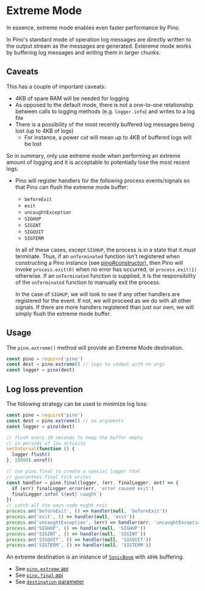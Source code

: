 # Extreme Mode

In essence, extreme mode enables even faster performance by Pino.

In Pino's standard mode of operation log messages are directly written to the
output stream as the messages are generated. Extereme mode works by buffering
log messages and writing them in larger chunks.

## Caveats

This has a couple of important caveats:

* 4KB of spare RAM will be needed for logging
* As opposed to the default mode, there is not a one-to-one relationship between
  calls to logging methods (e.g. `logger.info`) and writes to a log file
* There is a possibility of the most recently buffered log messages being lost
  (up to 4KB of logs)
  * For instance, a power cut will mean up to 4KB of buffered logs will be lost

So in summary, only use extreme mode when performing an extreme amount of
logging and it is acceptable to potentially lose the most recent logs.

* Pino will register handlers for the following process events/signals so that
  Pino can flush the extreme mode buffer:

  + `beforeExit`
  + `exit`
  + `uncaughtException`
  + `SIGHUP`
  + `SIGINT`
  + `SIGQUIT`
  + `SIGTERM`

  In all of these cases, except `SIGHUP`, the process is in a state that it
  *must* terminate. Thus, if an `onTerminated` function isn't registered when
  constructing a Pino instance (see [pino#constructor](api.md#constructor)),
  then Pino will invoke `process.exit(0)` when no error has occurred, or
  `process.exit(1)` otherwise. If an `onTerminated` function is supplied, it 
  is the responsibility of the `onTerminated` function to manually exit the process.

  In the case of `SIGHUP`, we will look to see if any other handlers are
  registered for the event. If not, we will proceed as we do with all other
  signals. If there are more handlers registered than just our own, we will
  simply flush the extreme mode buffer.

## Usage

The `pino.extreme()` method will provide an Extreme Mode destination.

```js
const pino = require('pino')
const dest = pino.extreme() // logs to stdout with no args
const logger = pino(dest)
```

## Log loss prevention

The following strategy can be used to minimize log loss:

```js
const pino = require('pino')
const dest = pino.extreme() // no arguments
const logger = pino(dest)

// flush every 10 seconds to keep the buffer empty 
// in periods of low activity
setInterval(function () {
  logger.flush()
}, 10000).unref()

// use pino.final to create a special logger that 
// guarantees final tick writes 
const handler = pino.final(logger, (err, finalLogger, evt) => {
  if (err) finalLogger.error(err, 'error caused exit')
  finalLogger.info(`${evt} caught`)
})
// catch all the ways node might exit
process.on('beforeExit', () => handler(null, 'beforeExit'))
process.on('exit', () => handler(null, 'exit'))
process.on('uncaughtException', (err) => handler(err, 'uncaughtException'))
process.on('SIGHUP', () => handler(null, 'SIGHUP'))
process.on('SIGINT', () => handler(null, 'SIGINT'))
process.on('SIGQUIT', () => handler(null, 'SIGQUIT'))
process.on('SIGTERM', () => handler(null, 'SIGTERM'))
```

An extreme destination is an instance of
[`SonicBoom`](https://github.com/mcollina/sonic-boom) with `4096`
buffering.


* See [`pino.extreme` api](/docs/api.md#pino-extreme)
* See [`pino.final` api](/docs/api.md#pino-final)
* See [`destination` parameter](/docs/api.md#destination)
